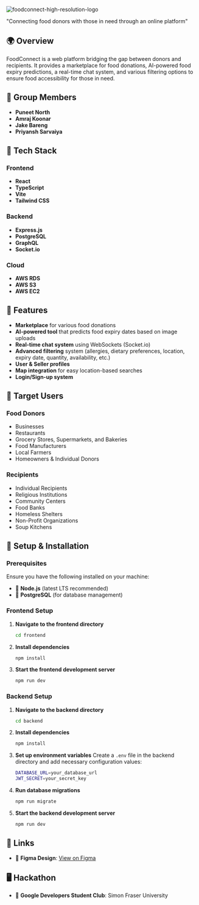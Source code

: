 
![foodconnect-high-resolution-logo](https://github.com/user-attachments/assets/b1ffc80c-8319-4463-aa19-18308e9c7c10)

"Connecting food donors with those in need through an online platform" 

## 🌍 Overview
FoodConnect is a web platform bridging the gap between donors and recipients. It provides a marketplace for food donations, AI-powered food expiry predictions, a real-time chat system, and various filtering options to ensure food accessibility for those in need.

## 💪 Group Members
- **Puneet North**
- **Amraj Koonar**
- **Jake Bareng**
- **Priyansh Sarvaiya**

## 🚀 Tech Stack

### Frontend
- **React**
- **TypeScript**
- **Vite**
- **Tailwind CSS**

### Backend
- **Express.js**
- **PostgreSQL**
- **GraphQL**
- **Socket.io**
  
### Cloud
- **AWS RDS**
- **AWS S3**
- **AWS EC2**

## 🎯 Features

- **Marketplace** for various food donations
- **AI-powered tool** that predicts food expiry dates based on image uploads
- **Real-time chat system** using WebSockets (Socket.io)
- **Advanced filtering** system (allergies, dietary preferences, location, expiry date, quantity, availability, etc.)
- **User & Seller profiles**
- **Map integration** for easy location-based searches
- **Login/Sign-up system**

## 🏢 Target Users

### Food Donors
- Businesses
- Restaurants
- Grocery Stores, Supermarkets, and Bakeries
- Food Manufacturers
- Local Farmers
- Homeowners & Individual Donors

### Recipients
- Individual Recipients
- Religious Institutions
- Community Centers
- Food Banks
- Homeless Shelters
- Non-Profit Organizations
- Soup Kitchens

## 🔧 Setup & Installation

### Prerequisites
Ensure you have the following installed on your machine:
- 📌 **Node.js** (latest LTS recommended)
- 📌 **PostgreSQL** (for database management)

### Frontend Setup
1. **Navigate to the frontend directory**
   ```sh
   cd frontend
   ```
2. **Install dependencies**
   ```sh
   npm install
   ```
3. **Start the frontend development server**
   ```sh
   npm run dev
   ```

### Backend Setup
1. **Navigate to the backend directory**
   ```sh
   cd backend
   ```
2. **Install dependencies**
   ```sh
   npm install
   ```
3. **Set up environment variables**
   Create a `.env` file in the backend directory and add necessary configuration values:
   ```sh
   DATABASE_URL=your_database_url
   JWT_SECRET=your_secret_key
   ```
4. **Run database migrations**
   ```sh
   npm run migrate
   ```
5. **Start the backend development server**
   ```sh
   npm run dev
   ```

## 📌 Links
- 🎨 **Figma Design**: [View on Figma](https://www.figma.com/design/lslDNDAiHzhVulIRzpf3e9/Untitled?node-id=0-1&t=YOmYcakXcrBR3bdA-1)

## 🖥️ Hackathon
- 🎨 **Google Developers Student Club**: Simon Fraser University
